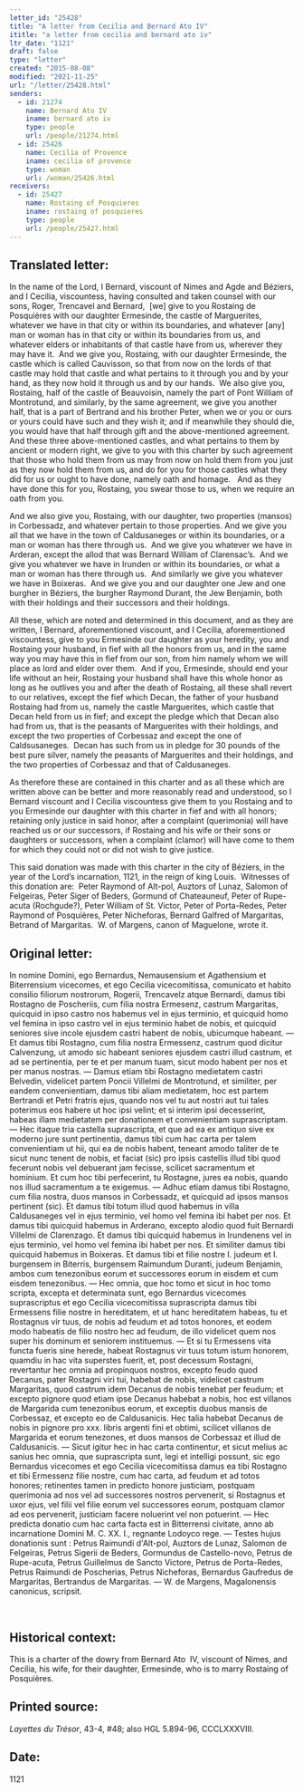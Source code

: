 ```yaml
---
letter_id: "25428"
title: "A letter from Cecilia and Bernard Ato IV"
ititle: "a letter from cecilia and bernard ato iv"
ltr_date: "1121"
draft: false
type: "letter"
created: "2015-08-08"
modified: "2021-11-25"
url: "/letter/25428.html"
senders:
  - id: 21274
    name: Bernard Ato IV
    iname: bernard ato iv
    type: people
    url: /people/21274.html
  - id: 25426
    name: Cecilia of Provence
    iname: cecilia of provence
    type: woman
    url: /woman/25426.html
receivers:
  - id: 25427
    name: Rostaing of Posquieres
    iname: rostaing of posquieres
    type: people
    url: /people/25427.html
---
```

<h2> Translated letter:</h2><p>In the name of the Lord, I Bernard, viscount of Nimes and Agde and Béziers, and I Cecilia, viscountess, having consulted and taken counsel with our sons, Roger, Trencavel and Bernard,&nbsp; [we] give to you Rostaing de Posquières with our daughter Ermesinde, the castle of Marguerites, whatever we have in that city or within its boundaries, and whatever [any] man or woman has in that city or within its boundaries from us, and&nbsp; whatever elders or inhabitants of that castle have from us, wherever they may have it.&nbsp; And we give you, Rostaing, with our daughter Ermesinde, the castle which is called Cauvisson, so that from now on the lords of that castle may hold that castle and what pertains to it through you and by your hand, as they now hold it through us and by our hands.&nbsp; We also give you, Rostaing, half of the castle of Beauvoisin, namely the part of Pont William of Montrotund, and similarly, by the same agreement, we give you another half, that is a part of Bertrand and his brother Peter, when we or you or ours or yours could have such and they wish it; and if meanwhile they should die, you would have that half through gift and the above-mentioned agreement.&nbsp; And these three above-mentioned castles, and what pertains to them by ancient or modern right, we give to you with this charter by such agreement that those who hold them from us may from now on hold them from you just as they now hold them from us, and do for you for those castles what they did for us or ought to have done, namely oath and homage.&nbsp; &nbsp;And as they have done this for you, Rostaing, you swear those to us, when we require an oath from you.</p><p>And we also give you, Rostaing, with our daughter, two properties (mansos) in Corbessadz, and whatever pertain to those properties. And we give you all that we have in the town of Caldusaneges or within its boundaries, or a man or woman has there through us.&nbsp; And we give you whatever we have in Arderan, except the allod that was Bernard William of Clarensac’s.&nbsp; And we give you whatever we have in Irunden or within its boundaries, or what a man or woman has there through us.&nbsp; And similarly we give you whatever we have in Boixeras.&nbsp; And we give you and our daughter one Jew and one burgher in Béziers, the burgher Raymond Durant, the Jew Benjamin, both with their holdings and their successors and their holdings.&nbsp;</p><p>All these, which are noted and determined in this document, and as they are written, I Bernard, aforementioned viscount, and I Cecilia, aforementioned viscountess, give to you Ermesinde our daughter as your heredity, you and Rostaing your husband, in fief with all the honors from us, and in the same way you may have this in fief from our son, from him namely whom we will place as lord and elder over them.&nbsp; And if you, Ermesinde, should end your life without an heir, Rostaing your husband shall have this whole honor as long as he outlives you and after the death of Rostaing, all these shall revert to our relatives, except the fief which Decan, the father of your husband Rostaing had from us, namely the castle Marguerites, which castle that Decan held from us in fief; and except the pledge which that Decan also had from us, that is the peasants of Marguerites with their holdings, and except the two properties of Corbessaz and except the one of Caldsusaneges.&nbsp; Decan has such from us in pledge for 30 pounds of the best pure silver, namely the peasants of Marguerites and their holdings, and the two properties of Corbessaz and that of Caldusaneges.&nbsp;</p><p>As therefore these are contained in this charter and as all these which are written above can be better and more reasonably read and understood, so I Bernard viscount and I Cecilia viscountess give them to you Rostaing and to you Ermesinde our daughter with this charter in fief and with all honors; retaining only justice in said honor, after a complaint (querimonia) will have reached us or our successors, if Rostaing and his wife or their sons or daughters or successors, when a complaint (clamor) will have come to them for which they could not or did not wish to give justice.&nbsp;</p><p>This said donation was made with this charter in the city of Béziers, in the year of the Lord’s incarnation, 1121, in the reign of king Louis.&nbsp; Witnesses of this donation are:&nbsp; Peter Raymond of Alt-pol, Auztors of Lunaz, Salomon of Felgeiras, Peter Siger of Beders, Gormund of Chateauneuf, Peter of Rupe-acuta (Rochgude?), Peter William of St. Victor, Peter of Porta-Redes, Peter Raymond of Posquières, Peter Nicheforas, Bernard Galfred of Margaritas, Betrand of Margaritas.&nbsp; W. of Margens, canon of Maguelone, wrote it.</p><h2 class="mt-4"> Original letter:</h2><p>In nomine Domini, ego Bernardus, Nemausensium et Agathensium et Biterrensium vicecomes, et ego Cecilia vicecomitissa, comunicato et habito consilio filiorum nostrorum, Rogerii, Trencavelz atque Bernardi, damus tibi Rostagno de Poscheriis, cum filia nostra Ermesenz, castrum Margaritas, quicquid in ipso castro nos habemus vel in ejus terminio, et quicquid homo vel femina in ipso castro vel in ejus terminio habet de nobis, et quic­quid seniores sive incole ejusdem castri habent de nobis, ubicumque habeant. — Et damus tibi Ros­tagno, cum filia nostra Ermessenz, castrum quod dicitur Calvenzung, ut amodo sic habeant seniores ejusdem castri illud castrum, et ad se pertinentia, per te et per manum tuam, sicut modo habent per nos et per manus nostras. — Damus etiam tibi Rostagno medietatem castri Belvedin, videlicet partem Poncii Villelmi de Montrotund, et similiter, per eandem convenientiam, damus tibi aliam me­dietatem, hoc est partem Bertrandi et Petri fratris ejus, quando nos vel tu aut nostri aut tui tales poterimus eos habere ut hoc ipsi velint; et si in­terim ipsi decesserint, habeas illam medietatem per donationem et convenientiam suprascriptam. — Hec itaque tria castella suprascripta, et que ad ea ex antiquo sive ex moderno jure sunt pertinentia, damus tibi cum hac carta per talem convenientiam ut hii, qui ea de nobis habent, teneant amodo taliter de te sicut nunc tenent de nobis, et faciat (sic) pro ipsis castellis illud tibi quod fecerunt nobis vel debuerant jam fecisse, scilicet sacramentum et hominium. Et cum hoc tibi perfecerint, tu Rostagne, jures ea nobis, quando nos illud sacramentum a te exigemus. — Adhuc etiam damus tibi Rostagno, cum filia nostra, duos mansos in Corbessadz, et quicquid ad ipsos mansos pertinent (sic). Et damus tibi totum illud quod habemus in villa Caldusaneges vel in ejus terminio, vel homo vel femina ibi habet per nos. Et damus tibi quicquid habemus in Arderano, excepto alodio quod fuit Bernardi Villelmi de Clarenzago. Et damus tibi quicquid habemus in Irundenens vel in ejus terminio, vel homo vel femina ibi habet per nos. Et similiter damus tibi quicquid habemus in Boixeras. Et damus tibi et filie nostre I. judeum et I. burgensem in Biterris, burgensem Raimundum Duranti, judeum Benja­min, ambos cum tenezonibus eorum et successores eorum in eisdem et cum eisdem tenezonibus. — Hec omnia, que hoc tomo et sicut in hoc tomo scripta, excepta et determinata sunt, ego Bernardus vicecomes suprascriptus et ego Cecilia vicecomitissa suprascripta damus tibi Ermessens filie nostre in hereditatem, et ut hanc hereditatem habeas, tu et Rostagnus vir tuus, de nobis ad feudum et ad totos honores, et eodem modo habeatis de filio nostro hec ad feudum, de illo videlicet quem nos super his dominum et seniorem instituemus. — Et si tu Ermessens vita functa fueris sine herede, habeat Rostagnus vir tuus totum istum honorem, quamdiu in hac vita superstes fuerit, et, post decessum Rostagni, revertantur hec omnia ad propinquos nostros, excepto feudo quod Decanus, pater Rostagni viri tui, habebat de nobis, videlicet castrum Margaritas, quod castrum idem Decanus de nobis tenebat per feudum; et excepto pignore quod etiam ipse Decanus habebat a nobis, hoc est villanos de Margarida cum tenezonibus eorum, et exceptis duobus mansis de Corbessaz, et excepto eo de Caldusanicis. Hec talia habebat Decanus de nobis in pignore pro xxx. libris argenti fini et obtimi, scilicet villanos de Margarida et eorum tenezones, et duos mansos de Corbessaz et illud de Caldusanicis. — Sicut igitur hec in hac carta continentur, et sicut melius ac sanius hec omnia, que suprascripta sunt, legi et intelligi possunt, sic ego Bernardus vicecomes et ego Cecilia vicecomitissa damus ea tibi Rostagno et tibi Ermessenz filie nostre, cum hac carta, ad feudum et ad totos honores; retinentes tamen in predicto honore justiciam, postquam querimonia ad nos vel ad successores nostros pervenerit, si Rostagnus et uxor ejus, vel filii vel filie eorum vel successores eorum, postquam clamor ad eos pervenerit, justiciam facere noluerint vel non potuerint. — Hec predicta donatio cum hac carta facta est in Bitterrensi civitate, anno ab incarnatione Domini M.<span><span> C. XX. I.,</span></span> regnante Lodoyco rege. — Testes hujus donationis sunt : Petrus Raimundi d'Alt-pol, Auztors de Lunaz, Salomon de Felgeiras, Petrus Sigerii de Beders, Gormundus de Castello-novo, Petrus de Rupe-acuta, Petrus Guillelmus de Sancto Victore, Petrus de Porta-Redes, Petrus Raimundi de Poscherias, Petrus Nicheforas, Bernardus Gaufredus de Margaritas, Bertrandus de Margaritas. — W. de Margens, Magalonensis canonicus, scripsit.</p><p>&nbsp;</p><h2 class="mt-4"> Historical context:</h2><p>This is a charter of the dowry from Bernard Ato &nbsp;IV, viscount of Nimes, and Cecilia, his wife, for their daughter, Ermesinde, who is to marry Rostaing of Posquières.</p><h2 class="mt-4"> Printed source:</h2><p><em>Layettes du Trésor</em>, 43-4, #48; also HGL 5.894-96, CCCLXXXVIII.</p><h2 class="mt-4"> Date:</h2>1121